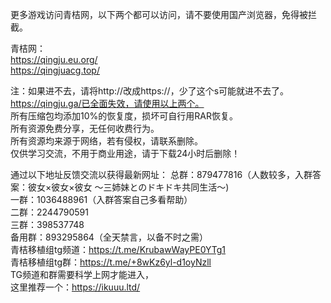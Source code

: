 更多游戏访问青桔网，以下两个都可以访问，请不要使用国产浏览器，免得被拦截。

青桔网：  
https://qingju.eu.org/  
https://qingjuacg.top/  


注：如果进不去，请将http://改成https://，少了这个s可能就进不去了。  
https://qingju.ga/已全面失效，请使用以上两个。  
所有压缩包均添加10%的恢复度，损坏可自行用RAR恢复。  
所有资源免费分享，无任何收费行为。  
所有资源均来源于网络，若有侵权，请联系删除。   
仅供学习交流，不用于商业用途，请于下载24小时后删除！  

通过以下地址反馈交流以获得最新网址：
总群：879477816（人数较多，入群答案：彼女×彼女×彼女 〜三姉妹とのドキドキ共同生活〜)  
一群：1036488961（入群答案自己多看帮助）  
二群：2244790591  
三群：398537748    
备用群：893295864（全天禁言，以备不时之需）   
青桔移植组tg频道：https://t.me/KrubawWayPE0YTg1  
青桔移植组tg群：https://t.me/+8wKz6yl-d1oyNzll   
TG频道和群需要科学上网才能进入，   
这里推荐一个：https://ikuuu.ltd/
